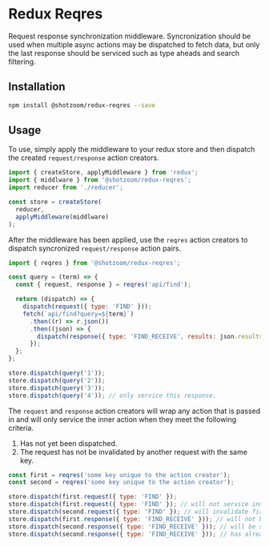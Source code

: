 Redux Reqres
============

Request response synchronization middleware. Syncronization should be used when multiple async actions may be dispatched to fetch data, but only the last response should be serviced such as type aheads and search filtering.

## Installation

```bash
npm install @shotzoom/redux-reqres --save
```

## Usage

To use, simply apply the middleware to your redux store and then dispatch the created `request/response` action creators.

```js
import { createStore, applyMiddleware } from 'redux';
import { middlware } from '@shotzoom/redux-reqres';
import reducer from './reducer';

const store = createStore(
  reducer,
  applyMiddleware(middlware)
);
```

After the middleware has been applied, use the `reqres` action creators to dispatch syncronized `request/response` action pairs.

```js
import { reqres } from '@shotzoom/redux-reqres';

const query = (term) => {
  const { request, response } = reqres('api/find');

  return (dispatch) => {
    dispatch(request({ type: 'FIND' }));
    fetch(`api/find?query=${term}`)
      .then((r) => r.json())
      .then((json) => {
        dispatch(response({ type: 'FIND_RECEIVE', results: json.results }));
      });
  };
};

store.dispatch(query('1'));
store.dispatch(query('2'));
store.dispatch(query('3'));
store.dispatch(query('4')); // only service this response.
```

The `request` and `response` action creators will wrap any action that is passed in and will only service the inner action when they meet the following criteria.
1. Has not yet been dispatched.
2. The request has not be invalidated by another request with the same key.

```js
const first = reqres('some key unique to the action creator');
const second = reqres('some key unique to the action creator');

store.dispatch(first.request({ type: 'FIND' });
store.dispatch(first.request({ type: 'FIND' }); // will not service inner action again.
store.dispatch(second.request({ type: 'FIND' }); // will invalidate first request.
store.dispatch(first.response({ type: 'FIND_RECEIVE' })); // will not be serviced.
store.dispatch(second.response({ type: 'FIND_RECEIVE' })); // will be serviced.
store.dispatch(second.response({ type: 'FIND_RECEIVE' })); // has already been serviced.
```
